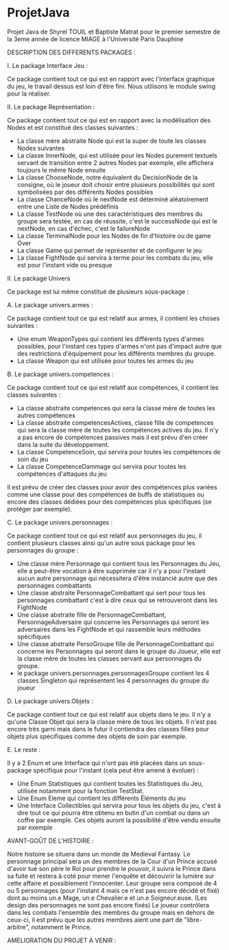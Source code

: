 # ProjetJava
Projet Java de Shyrel TOUIL et Baptiste Matrat pour le premier semestre de la 3eme année de licence MIAGE à l'Université Paris Dauphine

DESCRIPTION DES DIFFERENTS PACKAGES :

I. Le package Interface Jeu :

Ce package contient tout ce qui est en rapport avec l'interface graphique du jeu, le travail dessus est loin d'être fini. 
Nous utilisons le module swing pour la réaliser.

II. Le package Représentation :

Ce package contient tout ce qui est en rapport avec la modélisation des Nodes et est constitué des classes suivantes :
- La classe mère abstraite Node qui est la super de toute les classes Nodes suivantes
- La classe InnerNode, qui est utilisée pour les Nodes purement textuels servant de transition entre 2 autres Nodes par exemple, elle affichera toujours le même Node ensuite
- La classe ChooseNode, notre équivalent du DecisionNode de la consigne, où le joueur doit choisir entre plusieurs possibilités qui sont symbolisées par des différents Nodes possibles
- La classe ChanceNode où le nextNode est déterminé aléatoirement entre une Liste de Nodes prédéfinis
- La classe TestNode où une des caractéristiques des membres du groupe sera testée, en cas de réussite, c'est le successNode qui est le nextNode, en cas d'échec, c'est le failureNode
- La classe TerminalNode pour les Nodes de fin d'histoire ou de game Over
- La classe Game qui permet de représenter et de configurer le jeu
- La classe FightNode qui servira à terme pour les combats du jeu, elle est pour l'instant vide ou presque 

II. Le package Univers 

Ce package est lui même constitué de plusieurs sous-package :

A. Le package univers.armes :

Ce package contient tout ce qui est relatif aux armes, il contient les choses suivantes :
- Une enum WeaponTypes qui contient les différents types d'armes possibles, pour l'instant ces types d'armes n'ont pas d'impact autre que des restrictions d'équipement pour les différents membres du groupe.
- La classe Weapon qui est utilisée pour toutes les armes du jeu

B. Le package univers.competences :

Ce package contient tout ce qui est relatif aux compétences, il contient les classes suivantes : 
- La classe abstraite competences qui sera la classe mère de toutes les autres compétences
- La classe abstraite competencesActives, classe fille de competences qui sera la classe mère de toutes les compétences actives du jeu. Il n'y a pas encore de compétences passives mais il est prévu d'en créer dans la suite du développement.
- La classe CompetenceSoin, qui servira pour toutes les compétences de soin du jeu
- La classe CompetenceDammage qui servira pour toutes les compétences d'attaques du jeu

Il est prévu de créer des classes pour avoir des compétences plus variées comme une classe pour des compétences de buffs de statistiques ou encore des classes dédiées pour des compétences plus spécifiques (se protéger par exemple).

C. Le package univers.personnages : 

Ce package contient tout ce qui est relatif aux personnages du jeu, il contient plusieurs classes ainsi qu'un autre sous package pour les personnages du groupe : 
- Une classe mère Personnage qui contient tous les Personnages du Jeu, elle a peut-être vocation à être supprimée car il n'y a pour l'instant aucun autre personnage qui nécessitera d'être instancié autre que des personnages combattants
- Une classe abstraite PersonnageCombattant qui sert pour tous les personnages combattant c'est à dire ceux qui se retrouveront dans les FightNode
- Une classe abstraite fille de PersonnageCombattant, PersonnageAdversaire qui concerne les Personnages qui seront les adversaires dans les FightNode et qui rassemble leurs méthodes spécifiques
- Une classe abstraite PersoGroupe fille de PersonnageCombattant qui concerne les Personnages qui seront dans le groupe du Joueur, elle est la classe mère de toutes les classes servant aux personnages du groupe.
- le package univers.personnages.personnagesGroupe contient les 4 classes Singleton qui représentent les 4 personnages du groupe du joueur

D. Le package univers.Objets :

Ce package contient tout ce qui est relatif aux objets dans le jeu. Il n'y a qu'une Classe Objet qui sera la classe mère de tous les objets. 
Il n'est pas encore très garni mais dans le futur il contiendra des classes filles pour objets plus spécifiques comme des objets de soin par exemple. 

E. Le reste :

Il y a 2 Enum et une Interface qui n'ont pas été placées dans un sous-package spécifique pour l'instant (cela peut être amené à évoluer) :
- Une Enum Statistiques qui contient toutes les Statistiques du Jeu, utilisée notamment pour la fonction TestStat.
- Une Enum Eleme qui contient les différents Éléments du jeu
- Une Interface Collectibles qui servira pour tous les objets du jeu, c'est à dire tout ce qui pourra être obtenu en butin d'un combat ou dans un coffre par exemple. Ces objets auront la possibilité d'être vendu ensuite par exemple

AVANT-GOÛT DE L'HISTOIRE :

Notre histoire se situera dans un monde de Medieval Fantasy. 
Le personnage principal sera un des membres de la Cour d'un Prince accusé d'avoir tué son père le Roi pour prendre le pouvoir, il suivra le Prince dans sa fuite et restera à coté pour mener l'enquête et découvrir la lumière sur cette affaire et possiblement l'innocenter. 
Leur groupe sera composé de 4 ou 5 personnages (pour l'instant 4 mais ce n'est pas encore décidé et fixé) dont au moins un.e Mage, un.e Chevalier.e et un.e Soigneur.euse. (Les design des personnages ne sont pas encore fixés)
Le joueur contrôlera dans les combats l'ensemble des membres du groupe mais en dehors de ceux-ci, il est prévu que les autres membres aient une part de "libre-arbitre", notamment le Prince. 

AMELIORATION DU PROJET A VENIR :
